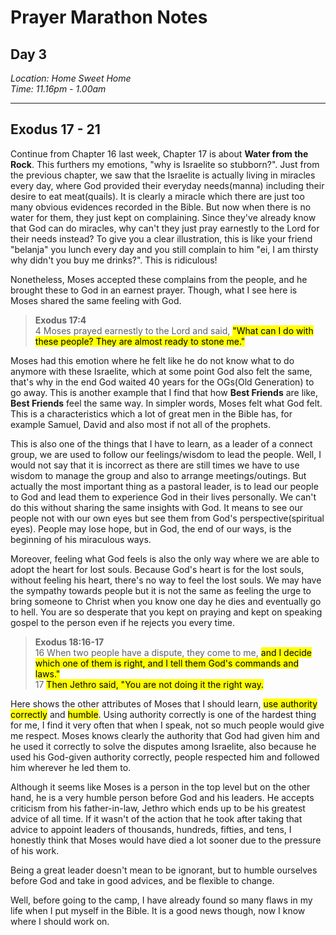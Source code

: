 # Prayer Marathon Notes

## Day 3

_Location: Home Sweet Home_<br>
_Time: 11.16pm - 1.00am_

---

## Exodus 17 - 21

Continue from Chapter 16 last week, Chapter 17 is about **Water from the Rock**. This furthers my emotions, "why is Israelite so stubborn?". Just from the previous chapter, we saw that the Israelite is actually living in miracles every day, where God provided their everyday needs(manna) including their desire to eat meat(quails). It is clearly a miracle which there are just too many obvious evidences recorded in the Bible. But now when there is no water for them, they just kept on complaining. Since they've already know that God can do miracles, why can't they just pray earnestly to the Lord for their needs instead? To give you a clear illustration, this is like your friend "belanja" you lunch every day and you still complain to him "ei, I am thirsty why didn't you buy me drinks?". This is ridiculous!

Nonetheless, Moses accepted these complains from the people, and he brought these to God in an earnest prayer. Though, what I see here is Moses shared the same feeling with God.

> **Exodus 17:4**<br>
> 4 Moses prayed earnestly to the Lord and said, <mark>"What can I do with these people? They are almost ready to stone me."</mark>

Moses had this emotion where he felt like he do not know what to do anymore with these Israelite, which at some point God also felt the same, that's why in the end God waited 40 years for the OGs(Old Generation) to go away. This is another example that I find that how **Best Friends** are like, **Best Friends** feel the same way. In simpler words, Moses felt what God felt. This is a characteristics which a lot of great men in the Bible has, for example Samuel, David and also most if not all of the prophets.

This is also one of the things that I have to learn, as a leader of a connect group, we are used to follow our feelings/wisdom to lead the people. Well, I would not say that it is incorrect as there are still times we have to use wisdom to manage the group and also to arrange meetings/outings. But actually the most important thing as a pastoral leader, is to lead our people to God and lead them to experience God in their lives personally. We can't do this without sharing the same insights with God. It means to see our people not with our own eyes but see them from God's perspective(spiritual eyes). People may lose hope, but in God, the end of our ways, is the beginning of his miraculous ways.

Moreover, feeling what God feels is also the only way where we are able to adopt the heart for lost souls. Because God's heart is for the lost souls, without feeling his heart, there's no way to feel the lost souls. We may have the sympathy towards people but it is not the same as feeling the urge to bring someone to Christ when you know one day he dies and eventually go to hell. You are so desperate that you kept on praying and kept on speaking gospel to the person even if he rejects you every time.

> **Exodus 18:16-17**<br>
> 16 When two people have a dispute, they come to me, <mark>and I decide which one of them is right, and I tell them God's commands and laws."</mark><br>
> 17 <mark>Then Jethro said, "You are not doing it the right way.</mark>

Here shows the other attributes of Moses that I should learn, <mark>use authority correctly</mark> and <mark>humble</mark>. Using authority correctly is one of the hardest thing for me, I find it very often that when I speak, not so much people would give me respect. Moses knows clearly the authority that God had given him and he used it correctly to solve the disputes among Israelite, also because he used his God-given authority correctly, people respected him and followed him wherever he led them to.

Although it seems like Moses is a person in the top level but on the other hand, he is a very humble person before God and his leaders. He accepts criticism from his father-in-law, Jethro which ends up to be his greatest advice of all time. If it wasn't of the action that he took after taking that advice to appoint leaders of thousands, hundreds, fifties, and tens, I honestly think that Moses would have died a lot sooner due to the pressure of his work.

Being a great leader doesn't mean to be ignorant, but to humble ourselves before God and take in good advices, and be flexible to change.

Well, before going to the camp, I have already found so many flaws in my life when I put myself in the Bible. It is a good news though, now I know where I should work on.
